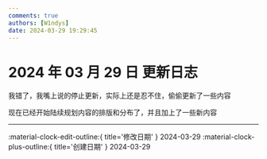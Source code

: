 ```yaml
---
comments: true
authors: [W1ndys]
date: 2024-03-29 19:29:45
---
```


# 2024 年 03 月 29 日 更新日志

我错了，我嘴上说的停止更新，实际上还是忍不住，偷偷更新了一些内容

<!-- more -->

现在已经开始陆续规划内容的排版和分布了，并且加上了一些新内容

---

:material-clock-edit-outline:{ title='修改日期' } 2024-03-29
:material-clock-plus-outline:{ title='创建日期' } 2024-03-29

